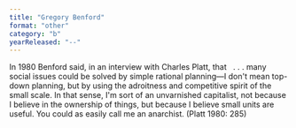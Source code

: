 ```yaml
---
title: "Gregory Benford"
format: "other"
category: "b"
yearReleased: "--"
---
```

In 1980 Benford said, in an interview with Charles Platt,  that
 
. . . many social issues could be solved by simple  rational planning—I don't mean top-down planning, but by using the adroitness  and competitive spirit of the small scale. In that sense, I'm sort of an  unvarnished capitalist, not because I believe in the ownership of things, but  because I believe small units are useful. You could as easily call me an  anarchist. (Platt 1980: 285)